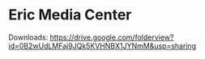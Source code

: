 # Eric Media Center

Downloads: https://drive.google.com/folderview?id=0B2wUdLMFaj9JQk5KVHNBX1JYNmM&usp=sharing
